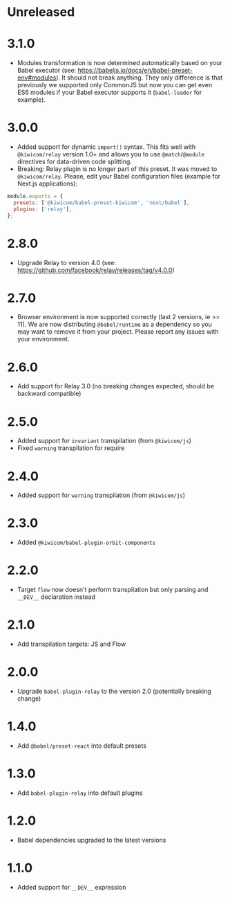 # Unreleased

# 3.1.0
- Modules transformation is now determined automatically based on your Babel executor (see: https://babeljs.io/docs/en/babel-preset-env#modules). It should not break anything. They only difference is that previously we supported only CommonJS but now you can get even ES6 modules if your Babel executor supports it (`babel-loader` for example).

# 3.0.0
- Added support for dynamic `import()` syntax. This fits well with `@kiwicom/relay` version 1.0+ and allows you to use `@match`/`@module` directives for data-driven code splitting.
- Breaking: Relay plugin is no longer part of this preset. It was moved to `@kiwicom/relay`. Please, edit your Babel configuration files (example for Next.js applications):

```js
module.exports = {
  presets: ['@kiwicom/babel-preset-kiwicom', 'next/babel'],
  plugins: ['relay'],
};
```

# 2.8.0
- Upgrade Relay to version 4.0 (see: https://github.com/facebook/relay/releases/tag/v4.0.0)

# 2.7.0
- Browser environment is now supported correctly (last 2 versions, ie >= 11). We are now distributing `@babel/runtime` as a dependency so you  may want to remove it from your project. Please report any issues with your environment.

# 2.6.0
- Add support for Relay 3.0 (no breaking changes expected, should be backward compatible)

# 2.5.0
- Added support for `invariant` transpilation (from `@kiwicom/js`)
- Fixed `warning` transpilation for require

# 2.4.0
- Added support for `warning` transpilation (from `@kiwicom/js`)

# 2.3.0
- Added `@kiwicom/babel-plugin-orbit-components`

# 2.2.0
- Target `flow` now doesn't perform transpilation but only parsing and `__DEV__` declaration instead

# 2.1.0
- Add transpilation targets: JS and Flow

# 2.0.0
- Upgrade `babel-plugin-relay` to the version 2.0 (potentially breaking change) 

# 1.4.0
- Add `@babel/preset-react` into default presets

# 1.3.0
- Add `babel-plugin-relay` into default plugins

# 1.2.0
- Babel dependencies upgraded to the latest versions

# 1.1.0
- Added support for `__DEV__` expression
